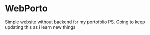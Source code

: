 # WebPorto
Simple website without backend for my portofolio 
PS. Going to keep updating this as i learn new things
